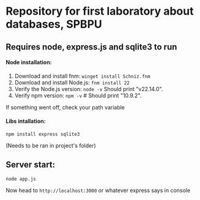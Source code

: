 # Repository for first laboratory about databases, SPBPU

## Requires node, express.js and sqlite3 to run
#### Node installation:
1. Download and install fnm: `winget install Schniz.fnm`
2. Download and install Node.js: `fnm install 22`
3. Verify the Node.js version: `node -v` Should print "v22.14.0".
4. Verify npm version: `npm -v` # Should print "10.9.2".

If something went off, check your path variable

#### Libs intallation:
`npm install express sqlite3`

(Needs to be ran in project's folder)

## Server start:
`node app.js`

Now head to `http://localhost:3000` or whatever express says in console